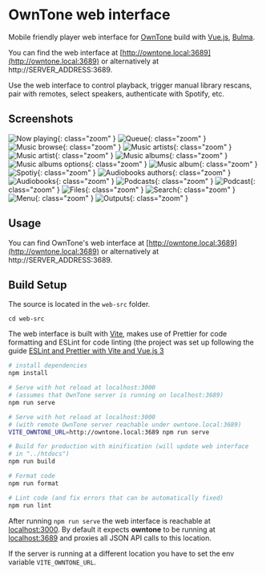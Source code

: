 # OwnTone web interface

Mobile friendly player web interface for [OwnTone](http://owntone.github.io/owntone-server/) build
with [Vue.js](https://vuejs.org), [Bulma](http://bulma.io).

You can find the web interface at [http://owntone.local:3689](http://owntone.local:3689)
or alternatively at http://SERVER_ADDRESS:3689.

Use the web interface to control playback, trigger manual library rescans, pair
with remotes, select speakers, authenticate with Spotify, etc.

## Screenshots

![Now playing](../assets/images/screenshot-now-playing.png){: class="zoom" }
![Queue](../assets/images/screenshot-queue.png){: class="zoom" }
![Music browse](../assets/images/screenshot-music-browse.png){: class="zoom" }
![Music artists](../assets/images/screenshot-music-artists.png){: class="zoom" }
![Music artist](../assets/images/screenshot-music-artist.png){: class="zoom" }
![Music albums](../assets/images/screenshot-music-albums.png){: class="zoom" }
![Music albums options](../assets/images/screenshot-music-albums-options.png){: class="zoom" }
![Music album](../assets/images/screenshot-music-album.png){: class="zoom" }
![Spotiy](../assets/images/screenshot-music-spotify.png){: class="zoom" }
![Audiobooks authors](../assets/images/screenshot-audiobooks-authors.png){: class="zoom" }
![Audiobooks](../assets/images/screenshot-audiobooks-books.png){: class="zoom" }
![Podcasts](../assets/images/screenshot-podcasts.png){: class="zoom" }
![Podcast](../assets/images/screenshot-podcast.png){: class="zoom" }
![Files](../assets/images/screenshot-files.png){: class="zoom" }
![Search](../assets/images/screenshot-search.png){: class="zoom" }
![Menu](../assets/images/screenshot-menu.png){: class="zoom" }
![Outputs](../assets/images/screenshot-outputs.png){: class="zoom" }


## Usage

You can find OwnTone's web interface at [http://owntone.local:3689](http://owntone.local:3689)
or alternatively at http://SERVER_ADDRESS:3689.


## Build Setup

The source is located in the `web-src` folder.

```
cd web-src
```

The web interface is built with [Vite](https://vitejs.dev/), makes use of Prettier for code formatting
and ESLint for code linting (the project was set up following the guide [ESLint and Prettier with Vite and Vue.js 3](https://vueschool.io/articles/vuejs-tutorials/eslint-and-prettier-with-vite-and-vue-js-3/)

``` bash
# install dependencies
npm install

# Serve with hot reload at localhost:3000
# (assumes that OwnTone server is running on localhost:3689)
npm run serve

# Serve with hot reload at localhost:3000
# (with remote OwnTone server reachable under owntone.local:3689)
VITE_OWNTONE_URL=http://owntone.local:3689 npm run serve

# Build for production with minification (will update web interface
# in "../htdocs")
npm run build

# Format code
npm run format

# Lint code (and fix errors that can be automatically fixed)
npm run lint
```

After running `npm run serve` the web interface is reachable at [localhost:3000](http://localhost:3000).
By default it expects **owntone** to be running at [localhost:3689](http://localhost:3689) and proxies all
JSON API calls to this location.

If the server is running at a different location you have to set the env variable `VITE_OWNTONE_URL`.
